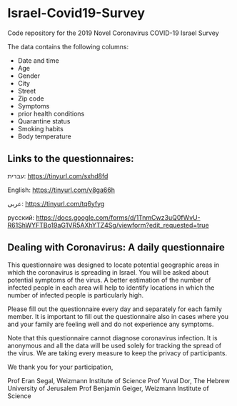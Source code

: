 # Israel-Covid19-Survey
Code repository for the 2019 Novel Coronavirus COVID-19 Israel Survey 

The data contains the following columns:
* Date and time
* Age
* Gender
* City
* Street
* Zip code
* Symptoms
* prior health conditions
* Quarantine status
* Smoking habits
* Body temperature


## Links to the questionnaires:

עברית: https://tinyurl.com/sxhd8fd

English: https://tinyurl.com/v8ga66h

عربى: https://tinyurl.com/tq6yfyg

русский: https://docs.google.com/forms/d/1TnmCwz3uQ0fWvU-R61ShWYFTBo19aG1VR5AXhYTZ4Sg/viewform?edit_requested=true


## Dealing with Coronavirus: A daily questionnaire
This questionnaire was designed to locate potential geographic areas in which the coronavirus is spreading in Israel. You will be asked about potential symptoms of the virus. A better estimation of the number of infected people in each area will help to identify locations in which the number of infected people is particularly high. 

Please fill out the questionnaire every day and separately for each family member. It is important to fill out the questionnaire also in cases where you and your family are feeling well and do not experience any symptoms.  

Note that this questionnaire cannot diagnose coronavirus infection. It is anonymous and all the data will be used solely for tracking the spread of the virus. We are taking every measure to keep the privacy of participants. 

We thank you for your participation,

Prof Eran Segal, Weizmann Institute of Science
Prof Yuval Dor, The Hebrew University of Jerusalem
Prof Benjamin Geiger, Weizmann Institute of Science
